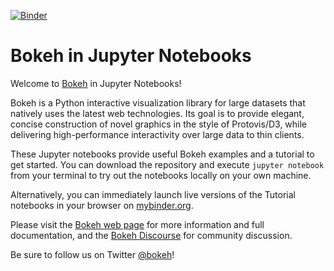 [![Binder](https://notebooks.gesis.org/binder/badge.svg)](https://notebooks.gesis.org/binder/v2/gh/binder-oilgains/bokeh-notebooks/main?urlpath=quickstart/tree/quickstart.ipynb)

Bokeh in Jupyter Notebooks
==========================

Welcome to [Bokeh](https://bokeh.org/) in Jupyter Notebooks!

Bokeh is a Python interactive visualization library for large datasets that
natively uses the latest web technologies. Its goal is to provide elegant,
concise construction of novel graphics in the style of Protovis/D3, while
delivering high-performance interactivity over large data to thin clients.

These Jupyter notebooks provide useful Bokeh examples and a tutorial to get
started. You can download the repository and execute `jupyter notebook` from 
your terminal to try out the notebooks locally on your own machine.

Alternatively, you can immediately launch live versions of the Tutorial 
notebooks in your browser on [mybinder.org](https://mybinder.org/v2/gh/bokeh/bokeh-notebooks/master?filepath=tutorial%2F00%20-%20Introduction%20and%20Setup.ipynb).

Please visit the [Bokeh web page](https://bokeh.org) for
more information and full documentation, and the [Bokeh Discourse](https://discourse.bokeh.org/)
for community discussion.

Be sure to follow us on Twitter [@bokeh](https://twitter.com/bokeh)!
